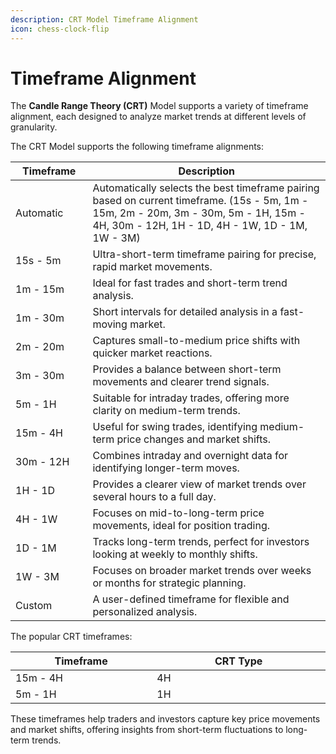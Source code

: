 ```yaml
---
description: CRT Model Timeframe Alignment
icon: chess-clock-flip
---
```


# Timeframe Alignment

The **Candle Range Theory (CRT)** Model supports a variety of timeframe alignment, each designed to analyze market trends at different levels of granularity.

The CRT Model supports the following timeframe alignments:

<table><thead><tr><th width="107.45703125">Timeframe</th><th>Description</th></tr></thead><tbody><tr><td>Automatic</td><td>Automatically selects the best timeframe pairing based on current timeframe. (15s - 5m, 1m - 15m, 2m - 20m, 3m - 30m, 5m - 1H, 15m - 4H, 30m - 12H, 1H - 1D, 4H - 1W, 1D - 1M, 1W - 3M)</td></tr><tr><td>15s - 5m</td><td>Ultra-short-term timeframe pairing for precise, rapid market movements.</td></tr><tr><td>1m - 15m</td><td>Ideal for fast trades and short-term trend analysis.</td></tr><tr><td>1m - 30m</td><td>Short intervals for detailed analysis in a fast-moving market.</td></tr><tr><td>2m - 20m</td><td>Captures small-to-medium price shifts with quicker market reactions.</td></tr><tr><td>3m - 30m</td><td>Provides a balance between short-term movements and clearer trend signals.</td></tr><tr><td>5m - 1H</td><td>Suitable for intraday trades, offering more clarity on medium-term trends.</td></tr><tr><td>15m - 4H</td><td>Useful for swing trades, identifying medium-term price changes and market shifts.</td></tr><tr><td>30m - 12H</td><td>Combines intraday and overnight data for identifying longer-term moves.</td></tr><tr><td>1H - 1D</td><td>Provides a clearer view of market trends over several hours to a full day.</td></tr><tr><td>4H - 1W</td><td>Focuses on mid-to-long-term price movements, ideal for position trading.</td></tr><tr><td>1D - 1M</td><td>Tracks long-term trends, perfect for investors looking at weekly to monthly shifts.</td></tr><tr><td>1W - 3M</td><td>Focuses on broader market trends over weeks or months for strategic planning.</td></tr><tr><td>Custom</td><td>A user-defined timeframe for flexible and personalized analysis.</td></tr></tbody></table>

The popular CRT timeframes:

<table><thead><tr><th width="388.6796875">Timeframe</th><th width="579.51171875">CRT Type</th></tr></thead><tbody><tr><td>15m - 4H</td><td>4H</td></tr><tr><td>5m - 1H</td><td>1H</td></tr></tbody></table>

These timeframes help traders and investors capture key price movements and market shifts, offering insights from short-term fluctuations to long-term trends.
